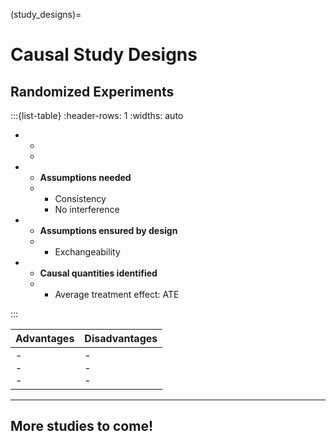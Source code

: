 (study_designs)=

# Causal Study Designs

## Randomized Experiments 

:::{list-table}
:header-rows: 1
:widths: auto

*
    -
    -

*   
    - **Assumptions needed**
    - <ul><li>Consistency</li><li>No interference</li></ul>

*
    - **Assumptions ensured by design**
    - <ul><li>Exchangeability</li></ul>

*
    - **Causal quantities identified**
    - <ul><li>Average treatment effect: ATE</li></ul>

:::


| Advantages | Disadvantages |
| --- | --- |
| - <br> - <br> - | - <br> - <br> - |


---

## More studies to come!



